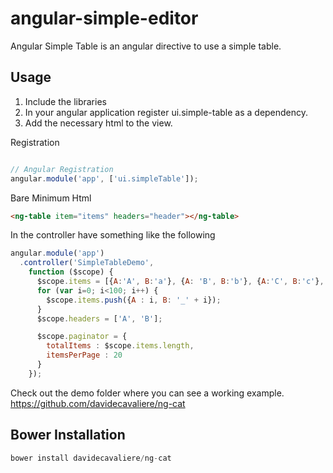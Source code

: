 angular-simple-editor
================

Angular Simple Table is an angular directive to use a simple table.


Usage
--------------

1. Include the libraries
2. In your angular application register ui.simple-table as a dependency.
3. Add the necessary html to the view.

Registration

```js

// Angular Registration
angular.module('app', ['ui.simpleTable']);

```

Bare Minimum Html
```html
<ng-table item="items" headers="header"></ng-table>
```

In the controller have something like the following
```js
angular.module('app')
  .controller('SimpleTableDemo',
    function ($scope) {
      $scope.items = [{A:'A', B:'a'}, {A: 'B', B:'b'}, {A:'C', B:'c'}, {A:'D', B:'d'}];
      for (var i=0; i<100; i++) {
      	$scope.items.push({A : i, B: '_' + i});
      }
      $scope.headers = ['A', 'B'];

      $scope.paginator = {
      	totalItems : $scope.items.length,
      	itemsPerPage : 20
      }
    });
```


Check out the demo folder where you can see a working example.  https://github.com/davidecavaliere/ng-cat



Bower Installation
--------------
```js
bower install davidecavaliere/ng-cat
```

